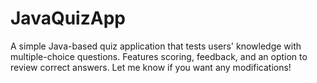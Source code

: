 # JavaQuizApp
A simple Java-based quiz application that tests users' knowledge with multiple-choice questions. Features scoring, feedback, and an option to review correct answers.  Let me know if you want any modifications!
